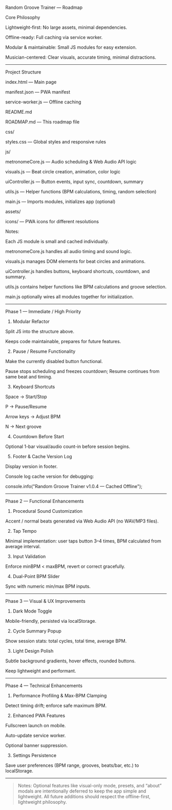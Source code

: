 Random Groove Trainer — Roadmap

Core Philosophy

Lightweight-first: No large assets, minimal dependencies.

Offline-ready: Full caching via service worker.

Modular & maintainable: Small JS modules for easy extension.

Musician-centered: Clear visuals, accurate timing, minimal distractions.



---

Project Structure

index.html — Main page

manifest.json — PWA manifest

service-worker.js — Offline caching

README.md

ROADMAP.md — This roadmap file

css/

styles.css — Global styles and responsive rules


js/

metronomeCore.js — Audio scheduling & Web Audio API logic

visuals.js — Beat circle creation, animation, color logic

uiController.js — Button events, input sync, countdown, summary

utils.js — Helper functions (BPM calculations, timing, random selection)

main.js — Imports modules, initializes app (optional)


assets/

icons/ — PWA icons for different resolutions



Notes:

Each JS module is small and cached individually.

metronomeCore.js handles all audio timing and sound logic.

visuals.js manages DOM elements for beat circles and animations.

uiController.js handles buttons, keyboard shortcuts, countdown, and summary.

utils.js contains helper functions like BPM calculations and groove selection.

main.js optionally wires all modules together for initialization.



---

Phase 1 — Immediate / High Priority

1. Modular Refactor

Split JS into the structure above.

Keeps code maintainable, prepares for future features.



2. Pause / Resume Functionality

Make the currently disabled button functional.

Pause stops scheduling and freezes countdown; Resume continues from same beat and timing.



3. Keyboard Shortcuts

Space → Start/Stop

P → Pause/Resume

Arrow keys → Adjust BPM

N → Next groove



4. Countdown Before Start

Optional 1-bar visual/audio count-in before session begins.



5. Footer & Cache Version Log

Display version in footer.

Console log cache version for debugging:


console.info("Random Groove Trainer v1.0.4 — Cached Offline");




---

Phase 2 — Functional Enhancements

1. Procedural Sound Customization

Accent / normal beats generated via Web Audio API (no WAV/MP3 files).



2. Tap Tempo

Minimal implementation: user taps button 3–4 times, BPM calculated from average interval.



3. Input Validation

Enforce minBPM < maxBPM, revert or correct gracefully.



4. Dual-Point BPM Slider

Sync with numeric min/max BPM inputs.





---

Phase 3 — Visual & UX Improvements

1. Dark Mode Toggle

Mobile-friendly, persisted via localStorage.



2. Cycle Summary Popup

Show session stats: total cycles, total time, average BPM.



3. Light Design Polish

Subtle background gradients, hover effects, rounded buttons.

Keep lightweight and performant.





---

Phase 4 — Technical Enhancements

1. Performance Profiling & Max-BPM Clamping

Detect timing drift; enforce safe maximum BPM.



2. Enhanced PWA Features

Fullscreen launch on mobile.

Auto-update service worker.

Optional banner suppression.



3. Settings Persistence

Save user preferences (BPM range, grooves, beats/bar, etc.) to localStorage.





---

> Notes: Optional features like visual-only mode, presets, and “about” modals are intentionally deferred to keep the app simple and lightweight. All future additions should respect the offline-first, lightweight philosophy.



